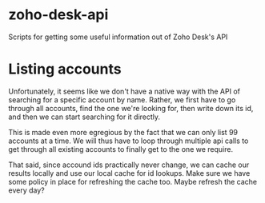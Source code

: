 # zoho-desk-api
Scripts for getting some useful information out of Zoho Desk's API

# Listing accounts
Unfortunately, it seems like we don't have a native way with the API of
searching for a specific account by name. Rather, we first have to go through
all accounts, find the one we're looking for, then write down its id, and then
we can start searching for it directly.

This is made even more egregious by the fact that we can only list 99 accounts
at a time. We will thus have to loop through multiple api calls to get through
all existing accounts to finally get to the one we require.

That said, since accound ids practically never change, we can cache our results
locally and use our local cache for id lookups. Make sure we have some policy in
place for refreshing the cache too. Maybe refresh the cache every day?

